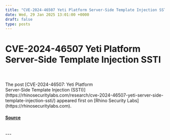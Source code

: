 ```yaml
---
title: "CVE-2024-46507 Yeti Platform Server-Side Template Injection SSTI"
date: Wed, 29 Jan 2025 13:01:00 +0000
draft: false
type: posts
---
```

# CVE-2024-46507 Yeti Platform Server-Side Template Injection SSTI

<br/>

<br/>
The post [CVE-2024-46507: Yeti Platform <br> Server-Side Template Injection (SSTI)](https://rhinosecuritylabs.com/research/cve-2024-46507-yeti-server-side-template-injection-ssti/) appeared first on [Rhino Security Labs](https://rhinosecuritylabs.com).

#### [Source](https://rhinosecuritylabs.com/research/cve-2024-46507-yeti-server-side-template-injection-ssti/)

<br/>
---
